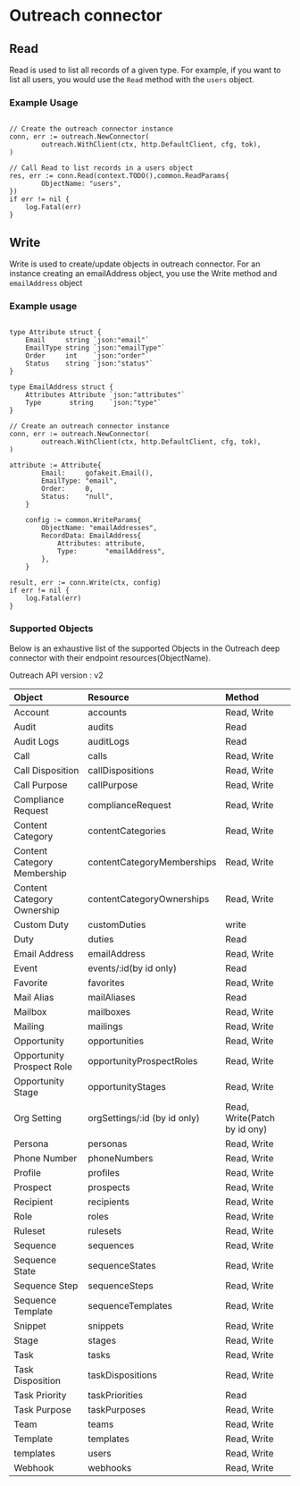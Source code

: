 # Outreach connector


## Read
Read is used to list all records of a given type. For example, if you want to list all users, you would use the `Read` method with the `users` object.

### Example Usage

```

// Create the outreach connector instance 
conn, err := outreach.NewConnector(
		outreach.WithClient(ctx, http.DefaultClient, cfg, tok),
)

// Call Read to list records in a users object
res, err := conn.Read(context.TODO(),common.ReadParams{
		ObjectName: "users",
})
if err != nil {
	log.Fatal(err)
}

```

## Write
Write is used to create/update objects in outreach connector. For an instance creating an emailAddress object, you use the Write method and `emailAddress` object   

### Example usage
```

type Attribute struct {
	Email     string `json:"email"`
	EmailType string `json:"emailType"`
	Order     int    `json:"order"`
	Status    string `json:"status"`
}

type EmailAddress struct {
	Attributes Attribute `json:"attributes"`
	Type       string    `json:"type"`
}

// Create an outreach connector instance 
conn, err := outreach.NewConnector(
		outreach.WithClient(ctx, http.DefaultClient, cfg, tok),
)

attribute := Attribute{
		Email:     gofakeit.Email(),
		EmailType: "email",
		Order:     0,
		Status:    "null",
	}

	config := common.WriteParams{
		ObjectName: "emailAddresses",
		RecordData: EmailAddress{
			Attributes: attribute,
			Type:       "emailAddress",
		},
	}

result, err := conn.Write(ctx, config)
if err != nil {
	log.Fatal(err)
}
```

### Supported Objects 
Below is an exhaustive list of the supported Objects in the Outreach deep connector with their endpoint resources(ObjectName).

Outreach API version : v2

| Object | Resource | Method |
| :-------- | :------- | :-------- |
| Account | accounts | Read, Write |
| Audit | audits | Read |
| Audit Logs | auditLogs | Read |
| Call | calls | Read, Write |
| Call Disposition | callDispositions| Read, Write |
| Call Purpose | callPurpose | Read, Write |
| Compliance Request | complianceRequest| Read, Write |
| Content Category | contentCategories | Read, Write |
| Content Category Membership | contentCategoryMemberships | Read, Write |
| Content Category Ownership | contentCategoryOwnerships| Read, Write |
| Custom Duty | customDuties | write |
| Duty | duties | Read |
| Email Address | emailAddress | Read, Write |
| Event | events/:id(by  id only) | Read |
| Favorite | favorites | Read, Write |
| Mail Alias | mailAliases | Read |
| Mailbox | mailboxes | Read, Write |
| Mailing | mailings | Read, Write |
| Opportunity | opportunities | Read, Write |
| Opportunity Prospect Role |  opportunityProspectRoles | Read, Write |
| Opportunity Stage | opportunityStages | Read, Write |
| Org Setting  | orgSettings/:id (by id only) | Read, Write(Patch by id ony) |
| Persona | personas | Read, Write |
| Phone Number | phoneNumbers | Read, Write |
| Profile | profiles | Read, Write |
| Prospect | prospects | Read, Write |
| Recipient | recipients | Read, Write | 
| Role | roles | Read, Write |
| Ruleset | rulesets | Read, Write |
| Sequence | sequences | Read, Write |
| Sequence State | sequenceStates | Read, Write |
| Sequence Step | sequenceSteps | Read, Write |
| Sequence Template | sequenceTemplates | Read, Write |
| Snippet | snippets | Read, Write |
| Stage | stages | Read, Write |
| Task | tasks | Read, Write |
| Task Disposition | taskDispositions | Read, Write |
| Task Priority | taskPriorities | Read |
| Task Purpose | taskPurposes | Read, Write |
| Team | teams | Read, Write |
| Template | templates | Read, Write |
| templates | users | Read, Write |
| Webhook | webhooks | Read, Write |